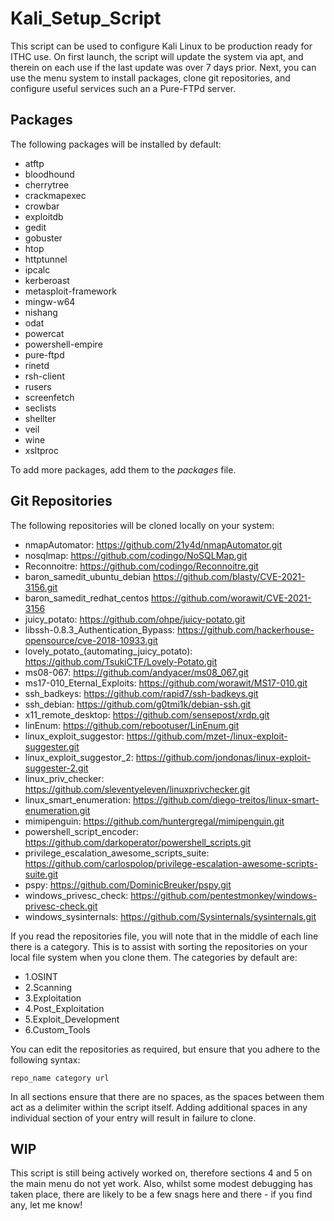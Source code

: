 # Kali_Setup_Script
This script can be used to configure Kali Linux to be production ready for ITHC use. On first launch, the script will update the system via apt, and therein on each use if the last update was over 7 days prior. Next, you can use the menu system to install packages, clone git repositories, and configure useful services such an a Pure-FTPd server.

## Packages
The following packages will be installed by default:

* atftp
* bloodhound
* cherrytree
* crackmapexec
* crowbar
* exploitdb
* gedit
* gobuster
* htop
* httptunnel
* ipcalc
* kerberoast
* metasploit-framework
* mingw-w64
* nishang
* odat
* powercat
* powershell-empire
* pure-ftpd
* rinetd
* rsh-client
* rusers
* screenfetch
* seclists
* shellter
* veil
* wine
* xsltproc

To add more packages, add them to the *packages* file.

## Git Repositories
The following repositories will be cloned locally on your system:

* nmapAutomator: https://github.com/21y4d/nmapAutomator.git
* nosqlmap: https://github.com/codingo/NoSQLMap.git
* Reconnoitre: https://github.com/codingo/Reconnoitre.git
* baron_samedit_ubuntu_debian https://github.com/blasty/CVE-2021-3156.git
* baron_samedit_redhat_centos https://github.com/worawit/CVE-2021-3156
* juicy_potato: https://github.com/ohpe/juicy-potato.git
* libssh-0.8.3_Authentication_Bypass: https://github.com/hackerhouse-opensource/cve-2018-10933.git
* lovely_potato_(automating_juicy_potato): https://github.com/TsukiCTF/Lovely-Potato.git
* ms08-067: https://github.com/andyacer/ms08_067.git
* ms17-010_Eternal_Exploits: https://github.com/worawit/MS17-010.git
* ssh_badkeys: https://github.com/rapid7/ssh-badkeys.git
* ssh_debian: https://github.com/g0tmi1k/debian-ssh.git
* x11_remote_desktop: https://github.com/sensepost/xrdp.git
* linEnum: https://github.com/rebootuser/LinEnum.git
* linux_exploit_suggestor: https://github.com/mzet-/linux-exploit-suggester.git
* linux_exploit_suggestor_2: https://github.com/jondonas/linux-exploit-suggester-2.git
* linux_priv_checker: https://github.com/sleventyeleven/linuxprivchecker.git
* linux_smart_enumeration: https://github.com/diego-treitos/linux-smart-enumeration.git
* mimipenguin: https://github.com/huntergregal/mimipenguin.git
* powershell_script_encoder: https://github.com/darkoperator/powershell_scripts.git
* privilege_escalation_awesome_scripts_suite: https://github.com/carlospolop/privilege-escalation-awesome-scripts-suite.git
* pspy: https://github.com/DominicBreuker/pspy.git
* windows_privesc_check: https://github.com/pentestmonkey/windows-privesc-check.git
* windows_sysinternals: https://github.com/Sysinternals/sysinternals.git

If you read the repositories file, you will note that in the middle of each line there is a category. This is to assist with sorting the repositories on your local file system when you clone them. The categories by default are:

* 1.OSINT
* 2.Scanning
* 3.Exploitation
* 4.Post_Exploitation
* 5.Exploit_Development
* 6.Custom_Tools

You can edit the repositories as required, but ensure that you adhere to the following syntax:

```
repo_name category url
```

In all sections ensure that there are no spaces, as the spaces between them act as a delimiter within the script itself. Adding additional spaces in any individual section of your entry will result in failure to clone.

## WIP
This script is still being actively worked on, therefore sections 4 and 5 on the main menu do not yet work. Also, whilst some modest debugging has taken place, there are likely to be a few snags here and there - if you find any, let me know!